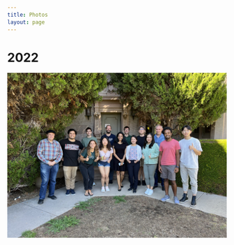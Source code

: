 ```yaml
---
title: Photos
layout: page
---
```


# 2022

<img src="assets/photos/DL4MIR_2022" alt="drawing" width="1000"/>

